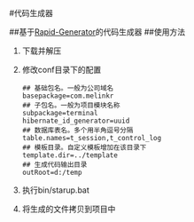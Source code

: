 #代码生成器

##基于[Rapid-Generator](https://code.google.com/archive/p/rapid-generator/)的代码生成器
##使用方法
1. 下载并解压
1. 修改conf目录下的配置
    
    ```
    ## 基础包名。一般为公司域名
    basepackage=com.melinkr
    ## 子包名。一般为项目模块名称
    subpackage=terminal
    hibernate_id_generator=uuid
    ## 数据库表名。多个用半角逗号分隔
    table.names=t_session,t_control_log
    ## 模板目录。自定义模板增加在该目录下
    template.dir=../template
    ## 生成代码输出目录
    outRoot=d:/temp
    ```
1. 执行bin/starup.bat
1. 将生成的文件拷贝到项目中